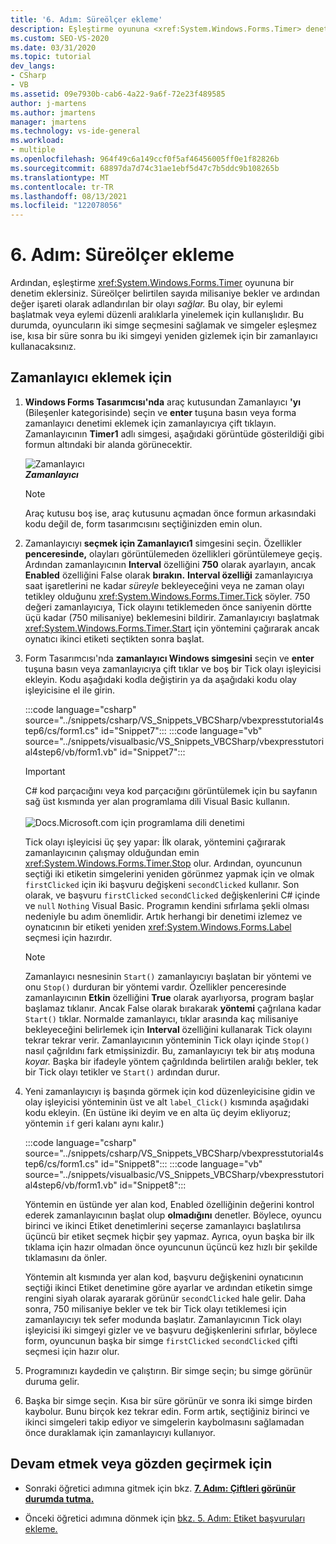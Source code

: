 ```yaml
---
title: '6. Adım: Süreölçer ekleme'
description: Eşleştirme oyununa <xref:System.Windows.Forms.Timer> denetim ekleme hakkında bilgi.
ms.custom: SEO-VS-2020
ms.date: 03/31/2020
ms.topic: tutorial
dev_langs:
- CSharp
- VB
ms.assetid: 09e7930b-cab6-4a22-9a6f-72e23f489585
author: j-martens
ms.author: jmartens
manager: jmartens
ms.technology: vs-ide-general
ms.workload:
- multiple
ms.openlocfilehash: 964f49c6a149ccf0f5af46456005ff0e1f82826b
ms.sourcegitcommit: 68897da7d74c31ae1ebf5d47c7b5ddc9b108265b
ms.translationtype: MT
ms.contentlocale: tr-TR
ms.lasthandoff: 08/13/2021
ms.locfileid: "122078056"
---
```

# <a name="step-6-add-a-timer"></a>6. Adım: Süreölçer ekleme
Ardından, eşleştirme <xref:System.Windows.Forms.Timer> oyununa bir denetim eklersiniz. Süreölçer belirtilen sayıda milisaniye bekler ve ardından değer işareti olarak adlandırılan bir olayı *sağlar.* Bu olay, bir eylemi başlatmak veya eylemi düzenli aralıklarla yinelemek için kullanışlıdır. Bu durumda, oyuncuların iki simge seçmesini sağlamak ve simgeler eşleşmez ise, kısa bir süre sonra bu iki simgeyi yeniden gizlemek için bir zamanlayıcı kullanacaksınız.

## <a name="to-add-a-timer"></a>Zamanlayıcı eklemek için

1. **Windows Forms Tasarımcısı'nda** araç kutusundan Zamanlayıcı **'yı** (Bileşenler kategorisinde) seçin ve **enter** tuşuna basın veya forma zamanlayıcı denetimi eklemek için zamanlayıcıya çift tıklayın.  Zamanlayıcının **Timer1** adlı simgesi, aşağıdaki görüntüde gösterildiği gibi formun altındaki bir alanda görünecektir.

     ![Zamanlayıcı](../ide/media/express_timer.png)<br/>
***Zamanlayıcı***

    > [!NOTE]
    > Araç kutusu boş ise, araç kutusunu açmadan önce formun arkasındaki kodu değil de, form tasarımcısını seçtiğinizden emin olun.

2. Zamanlayıcıyı **seçmek için Zamanlayıcı1** simgesini seçin. Özellikler **penceresinde,** olayları görüntülemeden özellikleri görüntülemeye geçiş. Ardından zamanlayıcının **Interval** özelliğini **750** olarak ayarlayın, ancak **Enabled** özelliğini False olarak **bırakın.** **Interval özelliği** zamanlayıcıya saat işaretlerini ne kadar *süreyle* bekleyeceğini veya ne zaman olayı tetikley olduğunu <xref:System.Windows.Forms.Timer.Tick> söyler. 750 değeri zamanlayıcıya, Tick olayını tetiklemeden önce saniyenin dörtte üçü kadar (750 milisaniye) beklemesini bildirir. Zamanlayıcıyı başlatmak <xref:System.Windows.Forms.Timer.Start> için yöntemini çağırarak ancak oynatıcı ikinci etiketi seçtikten sonra başlat.

3. Form Tasarımcısı'nda **zamanlayıcı Windows simgesini** seçin ve **enter** tuşuna basın veya zamanlayıcıya çift tıklar ve boş bir Tick olayı işleyicisi ekleyin. Kodu aşağıdaki kodla değiştirin ya da aşağıdaki kodu olay işleyicisine el ile girin.

     :::code language="csharp" source="../snippets/csharp/VS_Snippets_VBCSharp/vbexpresstutorial4step6/cs/form1.cs" id="Snippet7":::
     :::code language="vb" source="../snippets/visualbasic/VS_Snippets_VBCSharp/vbexpresstutorial4step6/vb/form1.vb" id="Snippet7":::

      > [!IMPORTANT]
      > C# kod parçacığını veya kod parçacığını görüntülemek için bu sayfanın sağ üst kısmında yer alan programlama dili Visual Basic kullanın.<br><br>![Docs.Microsoft.com için programlama dili denetimi](../ide/media/docs-programming-language-control.png)

     Tick olayı işleyicisi üç şey yapar: İlk olarak, yöntemini çağırarak zamanlayıcının çalışmay olduğundan emin <xref:System.Windows.Forms.Timer.Stop> olur. Ardından, oyuncunun seçtiği iki etiketin simgelerini yeniden görünmez yapmak için ve olmak `firstClicked` için iki başvuru değişkeni `secondClicked` kullanır. Son olarak, ve başvuru `firstClicked` `secondClicked` değişkenlerini C# içinde ve `null` `Nothing` Visual Basic. Programın kendini sıfırlama şekli olması nedeniyle bu adım önemlidir. Artık herhangi bir denetimi izlemez ve oynatıcının bir etiketi yeniden <xref:System.Windows.Forms.Label> seçmesi için hazırdır.

    > [!NOTE]
    > Zamanlayıcı nesnesinin `Start()` zamanlayıcıyı başlatan bir yöntemi ve onu `Stop()` durduran bir yöntemi vardır. Özellikler penceresinde zamanlayıcının **Etkin** özelliğini **True**  olarak ayarlıyorsa, program başlar başlamaz tıklanır. Ancak False olarak bırakarak **yöntemi** çağrılana kadar `Start()` tıklar. Normalde zamanlayıcı, tıklar arasında kaç milisaniye bekleyeceğini belirlemek için **Interval** özelliğini kullanarak Tick olayını tekrar tekrar verir. Zamanlayıcının yönteminin Tick olayı içinde `Stop()` nasıl çağrıldını fark etmişsinizdir. Bu, zamanlayıcıyı tek bir atış moduna *koyar.* Başka bir ifadeyle yöntem çağrıldında belirtilen aralığı bekler, tek bir Tick olayı tetikler ve `Start()` ardından durur.

4. Yeni zamanlayıcıyı iş başında görmek için kod düzenleyicisine gidin ve olay işleyicisi yönteminin üst ve alt `label_Click()` kısmında aşağıdaki kodu ekleyin. (En üstüne iki deyim ve en alta üç deyim ekliyoruz; yöntemin `if` geri kalanı aynı kalır.)

     :::code language="csharp" source="../snippets/csharp/VS_Snippets_VBCSharp/vbexpresstutorial4step6/cs/form1.cs" id="Snippet8":::
     :::code language="vb" source="../snippets/visualbasic/VS_Snippets_VBCSharp/vbexpresstutorial4step6/vb/form1.vb" id="Snippet8":::

     Yöntemin en üstünde yer alan kod, Enabled özelliğinin değerini kontrol ederek zamanlayıcının başlat olup **olmadığını** denetler. Böylece, oyuncu birinci ve ikinci Etiket denetimlerini seçerse zamanlayıcı başlatılırsa üçüncü bir etiket seçmek hiçbir şey yapmaz. Ayrıca, oyun başka bir ilk tıklama için hazır olmadan önce oyuncunun üçüncü kez hızlı bir şekilde tıklamasını da önler. 

     Yöntemin alt kısmında yer alan kod, başvuru değişkenini oynatıcının seçtiği ikinci Etiket denetimine göre ayarlar ve ardından etiketin simge rengini siyah olarak ayararak görünür `secondClicked` hale gelir. Daha sonra, 750 milisaniye bekler ve tek bir Tick olayı tetiklemesi için zamanlayıcıyı tek sefer modunda başlatır. Zamanlayıcının Tick olayı işleyicisi iki simgeyi gizler ve ve başvuru değişkenlerini sıfırlar, böylece form, oyuncunun başka bir simge `firstClicked` `secondClicked` çifti seçmesi için hazır olur.

5. Programınızı kaydedin ve çalıştırın. Bir simge seçin; bu simge görünür duruma gelir.

6. Başka bir simge seçin. Kısa bir süre görünür ve sonra iki simge birden kaybolur. Bunu birçok kez tekrar edin. Form artık, seçtiğiniz birinci ve ikinci simgeleri takip ediyor ve simgelerin kaybolmasını sağlamadan önce duraklamak için zamanlayıcıyı kullanıyor.

## <a name="to-continue-or-review"></a>Devam etmek veya gözden geçirmek için

- Sonraki öğretici adımına gitmek için bkz. **[7. Adım: Çiftleri görünür durumda tutma.](../ide/step-7-keep-pairs-visible.md)**

- Önceki öğretici adımına dönmek için [bkz. 5. Adım: Etiket başvuruları ekleme.](../ide/step-5-add-label-references.md)

